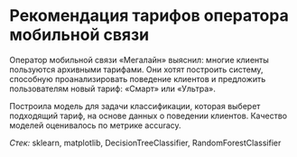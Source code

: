 # Рекомендация тарифов оператора мобильной связи

Оператор мобильной связи «Мегалайн» выяснил: многие клиенты пользуются архивными тарифами. Они хотят построить систему, способную проанализировать поведение клиентов и предложить пользователям новый тариф: «Смарт» или «Ультра».

Построила модель для задачи классификации, которая выберет подходящий тариф, на основе данных о поведении клиентов.
Качество моделей оценивалось по метрике accuracy.

*Стек:* sklearn, matplotlib, DecisionTreeClassifier, RandomForestClassifier
